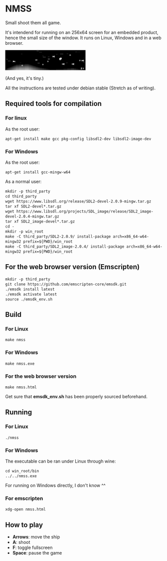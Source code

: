 # NMSS

Small shoot them all game.

It's intendend for running on an 256x64 screen for an embedded product, hence
the small size of the window.
It runs on Linux, Windows and in a web browser.

![screenshot](screenshot.png)

(And yes, it's tiny.)

All the instructions are tested under debian stable (Stretch as of writing).

## Required tools for compilation

### For linux

As the root user:

    apt-get install make gcc pkg-config libsdl2-dev libsdl2-image-dev

### For Windows

As the root user:

    apt-get install gcc-mingw-w64

As a normal user:

    mkdir -p third_party
    cd third_party
    wget https://www.libsdl.org/release/SDL2-devel-2.0.9-mingw.tar.gz
    tar xf SDL2-devel*.tar.gz
    wget https://www.libsdl.org/projects/SDL_image/release/SDL2_image-devel-2.0.4-mingw.tar.gz
    tar xf SDL2_image-devel*.tar.gz
    cd -
    mkdir -p win_root
    make -C third_party/SDL2-2.0.9/ install-package arch=x86_64-w64-mingw32 prefix=${PWD}/win_root
    make -C third_party/SDL2_image-2.0.4/ install-package arch=x86_64-w64-mingw32 prefix=${PWD}/win_root

## For the web browser version (Emscripten)

    mkdir -p third_party
    git clone https://github.com/emscripten-core/emsdk.git
    ./emsdk install latest
    ./emsdk activate latest
    source ./emsdk_env.sh

## Build

### For Linux

    make nmss

### For Windows

    make nmss.exe

### For the web browser version

    make nmss.html

Get sure that **emsdk_env.sh** has been properly sourced beforehand.

## Running

### For Linux

    ./nmss

### For Windows

The executable can be ran under Linux through wine:

    cd win_root/bin
    ../../nmss.exe

For running on Windows directly, I don't know ^^

### For emscripten

    xdg-open nmss.html

## How to play

* **Arrows**: move the ship
* **A**: shoot
* **F**: toggle fullscreen
* **Space**: pause the game
